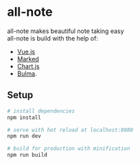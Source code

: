 # all-note
all-note makes beautiful note taking easy  
all-note is build with the help of:
- [Vue.js](https://vuejs.org/)
- [Marked](https://github.com/chjj/marked)
- [Chart.js](http://www.chartjs.org/)
- [Bulma](https://bulma.io://bulma.io/).

## Setup
``` bash
# install dependencies
npm install

# serve with hot reload at localhost:8080
npm run dev

# build for production with minification
npm run build
```
